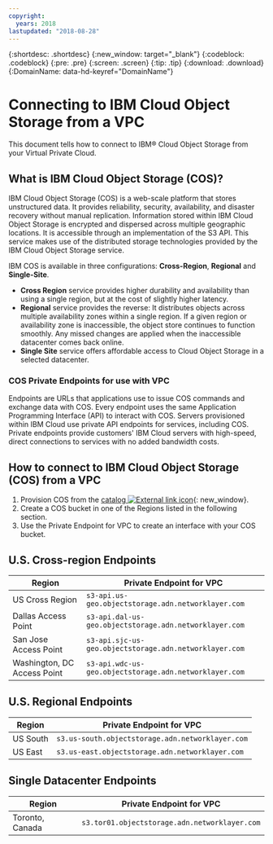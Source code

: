 ```yaml
---
copyright:
  years: 2018
lastupdated: "2018-08-28"
---
```

{:shortdesc: .shortdesc}
{:new_window: target="_blank"}
{:codeblock: .codeblock}
{:pre: .pre}
{:screen: .screen}
{:tip: .tip}
{:download: .download}
{:DomainName: data-hd-keyref="DomainName"}

# Connecting to IBM Cloud Object Storage from a VPC

This document tells how to connect to IBM® Cloud Object Storage from your Virtual Private Cloud.

## What is IBM Cloud Object Storage (COS)?

IBM Cloud Object Storage (COS) is a web-scale platform that stores unstructured data. It provides reliability, security, availability, and disaster recovery without manual replication.
Information stored within IBM Cloud Object Storage is encrypted and dispersed across multiple geographic locations. It is accessible through an implementation of the S3 API. This service makes use of the distributed storage technologies provided by the IBM Cloud Object Storage service.

IBM COS is available in three configurations: **Cross-Region**, **Regional** and **Single-Site**.
 * **Cross Region** service provides higher durability and availability than using a single region, but at the cost of slightly higher latency.
 * **Regional** service provides the reverse: It distributes objects across multiple availability zones within a single region. If a given region or availability zone is inaccessible, the object store continues to function smoothly. Any missed changes are applied when the inaccessible datacenter comes back online.
 * **Single Site** service offers affordable access to Cloud Object Storage in a selected datacenter.
 
### COS Private Endpoints for use with VPC

Endpoints are URLs that applications use to issue COS commands and exchange data with COS. Every endpoint uses the same Application Programming Interface (API) to interact with COS.
Servers provisioned within IBM Cloud use private API endpoints for services, including COS. Private endpoints provide customers' IBM Cloud servers with high-speed, direct connections to services with no added bandwidth costs.
 
## How to connect to IBM Cloud Object Storage (COS) from a VPC
 1. Provision COS from the [catalog ![External link icon](../icons/launch-glyph.svg "External link icon")](https://{DomainName}/catalog/services/cloud-object-storage){: new_window}.
 2. Create a COS bucket in one of the Regions listed in the following section.
 3. Use the Private Endpoint for VPC to create an interface with your COS bucket.
 
## U.S. Cross-region Endpoints
 
| **Region** | **Private Endpoint for VPC** |
|------------|-------------------------------|
| US Cross Region | `s3-api.us-geo.objectstorage.adn.networklayer.com` |
| Dallas Access Point | `s3-api.dal-us-geo.objectstorage.adn.networklayer.com`
| San Jose Access Point | `s3-api.sjc-us-geo.objectstorage.adn.networklayer.com`
| Washington, DC Access Point | `s3-api.wdc-us-geo.objectstorage.adn.networklayer.com` |
  
 ## U.S. Regional Endpoints
 
| **Region** | **Private Endpoint for VPC** |
|------------|-------------------------------|
| US South | `s3.us-south.objectstorage.adn.networklayer.com`|
| US East | `s3.us-east.objectstorage.adn.networklayer.com`|

 ## Single Datacenter Endpoints
 
| **Region** | **Private Endpoint for VPC** |
|------------|-------------------------------|
| Toronto, Canada | `s3.tor01.objectstorage.adn.networklayer.com` |
